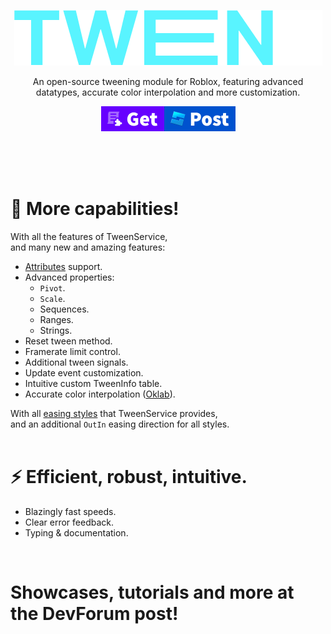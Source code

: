 <div align="center">

<img src="./Logo.png"></img>

An open-source tweening module for Roblox, featuring advanced<br>
datatypes, accurate color interpolation and more customization.

[<img src="https://raw.githubusercontent.com/AlexanderLindholt/LinkButtons/refs/heads/main/Static/Module.png"></img>](https://create.roblox.com/store/asset/100081703118723) ​ [<img src="https://raw.githubusercontent.com/AlexanderLindholt/LinkButtons/refs/heads/main/Static/Devforum.png"></img>](https://devforum.roblox.com/t/3599638)
</div>
<br>
​<br>
<br>

# 🌟 More capabilities!
With all the features of TweenService,<br>
and many new and amazing features:
- [Attributes](https://create.roblox.com/docs/scripting/attributes) support.
- Advanced properties:
  - `Pivot`.
  - `Scale`.
  - Sequences.
  - Ranges.
  - Strings.
- Reset tween method.
- Framerate limit control.
- Additional tween signals.
- Update event customization.
- Intuitive custom TweenInfo table.
- Accurate color interpolation ([Oklab](https://observablehq.com/@aras-p/oklab-interpolation-test)).

With all [easing styles](https://create.roblox.com/docs/reference/engine/enums/EasingStyle) that TweenService provides,<br>
and an additional `OutIn` easing direction for all styles.
<br>
<br>

# ⚡ Efficient, robust, intuitive.
- Blazingly fast speeds.
- Clear error feedback.
- Typing & documentation.
​<br>
<br>

# Showcases, tutorials and more at the DevForum post!
